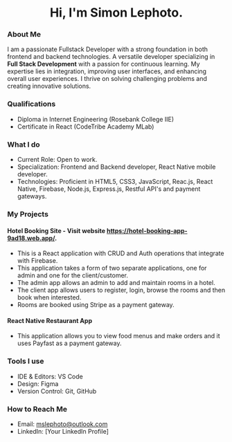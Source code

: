 ## <h1 align="center">Hi, I'm Simon Lephoto.</h1>

### About Me

I am a passionate Fullstack Developer with a strong foundation in both frontend and backend technologies. A versatile developer specializing in **Full Stack Development** with a passion for continuous learning. My expertise lies in integration, improving user interfaces, and enhancing overall user experiences. I thrive on solving challenging problems and creating innovative solutions.

### Qualifications
- Diploma in Internet Engineering (Rosebank College IIE)
- Certificate in React (CodeTribe Academy MLab)

### What I do
- Current Role: Open to work.
- Specialization: Frontend and Backend developer, React Native mobile developer.
- Technologies: Proficient in HTML5, CSS3, JavaScript, Reac.js, React Native, Firebase, Node.js, Express.js, Restful API's and payment gateways. 

### My Projects
#### Hotel Booking Site - Visit website https://hotel-booking-app-9ad18.web.app/.
  - This is a React application with CRUD and Auth operations that integrate with Firebase.
  - This application takes a form of two separate applications, one for admin and one for the client/customer.
  - The admin app allows an admin to add and maintain rooms in a hotel.
  - The client app allows users to register, login, browse the rooms and then book when interested.
  - Rooms are booked using Stripe as a payment gateway.
    
#### React Native Restaurant App
  - This application allows you to view food menus and make orders and it uses Payfast as a payment gateway.

### Tools I use
- IDE & Editors: VS Code
- Design: Figma
- Version Control: Git, GitHub

### How to Reach Me
- Email: mslephoto@outlook.com
- LinkedIn: [Your LinkedIn Profile]

<!--
**codewithmokone/codewithmokone** is a ✨ _special_ ✨ repository because its `README.md` (this file) appears on your GitHub profile.

Here are some ideas to get you started:

- 🔭 I’m currently working on ...
- 🌱 I’m currently learning ...
- 👯 I’m looking to collaborate on ...
- 🤔 I’m looking for help with ...
- 💬 Ask me about ...
- 📫 How to reach me: ...
- 😄 Pronouns: ...
- ⚡ Fun fact: ...
-->
